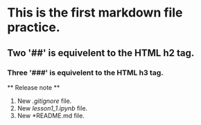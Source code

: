 # This is the first markdown file practice.
## Two '##' is equivelent to the HTML h2 tag.
### Three '###' is equivelent to the HTML h3 tag.

** Release note **
1. New *.gitignore* file.
2. New *lesson1_1.ipynb* file.
3. New *README.md file.
